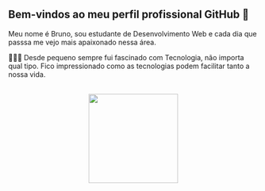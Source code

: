 ## Bem-vindos ao meu perfil profissional GitHub 👋

Meu nome é Bruno, sou estudante de Desenvolvimento Web e cada dia que passsa me vejo mais apaixonado nessa área.

🧑🏻‍💻 Desde pequeno sempre fui fascinado com Tecnologia, não importa qual tipo. Fico impressionado como as tecnologias podem facilitar tanto a nossa vida. 


<br>

<!-- GITHUB STATUS -->
<div align="center">
  <img height="180em" src="https://github-readme-stats.vercel.app/api?username=Brunobenunes&show_icons=true&theme=dark&include_all_commits=true&count_private=true"/>
  
  <!-- TEMAS: dark, radical, merko, gruvbox, tokyonight, onedark, cobalt, synthwave, highcontrast, dracula -->
</div>

<br>

<!-- TECNOLOGIAS -->
